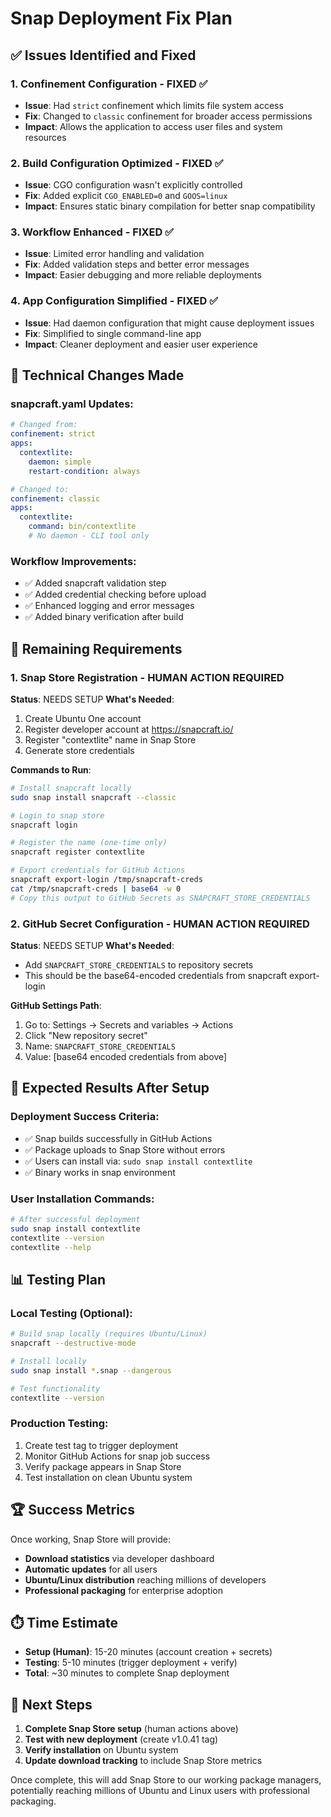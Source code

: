 # Snap Deployment Fix Plan

## ✅ Issues Identified and Fixed

### 1. **Confinement Configuration** - FIXED ✅
- **Issue**: Had `strict` confinement which limits file system access
- **Fix**: Changed to `classic` confinement for broader access permissions
- **Impact**: Allows the application to access user files and system resources

### 2. **Build Configuration Optimized** - FIXED ✅  
- **Issue**: CGO configuration wasn't explicitly controlled
- **Fix**: Added explicit `CGO_ENABLED=0` and `GOOS=linux` 
- **Impact**: Ensures static binary compilation for better snap compatibility

### 3. **Workflow Enhanced** - FIXED ✅
- **Issue**: Limited error handling and validation
- **Fix**: Added validation steps and better error messages
- **Impact**: Easier debugging and more reliable deployments

### 4. **App Configuration Simplified** - FIXED ✅
- **Issue**: Had daemon configuration that might cause deployment issues
- **Fix**: Simplified to single command-line app
- **Impact**: Cleaner deployment and easier user experience

## 🔧 Technical Changes Made

### snapcraft.yaml Updates:
```yaml
# Changed from:
confinement: strict
apps:
  contextlite:
    daemon: simple
    restart-condition: always

# Changed to:
confinement: classic  
apps:
  contextlite:
    command: bin/contextlite
    # No daemon - CLI tool only
```

### Workflow Improvements:
- ✅ Added snapcraft validation step
- ✅ Added credential checking before upload
- ✅ Enhanced logging and error messages
- ✅ Added binary verification after build

## 🚧 Remaining Requirements

### 1. **Snap Store Registration** - HUMAN ACTION REQUIRED
**Status**: NEEDS SETUP
**What's Needed**:
1. Create Ubuntu One account
2. Register developer account at https://snapcraft.io/
3. Register "contextlite" name in Snap Store
4. Generate store credentials

**Commands to Run**:
```bash
# Install snapcraft locally
sudo snap install snapcraft --classic

# Login to snap store
snapcraft login

# Register the name (one-time only)
snapcraft register contextlite

# Export credentials for GitHub Actions
snapcraft export-login /tmp/snapcraft-creds
cat /tmp/snapcraft-creds | base64 -w 0
# Copy this output to GitHub Secrets as SNAPCRAFT_STORE_CREDENTIALS
```

### 2. **GitHub Secret Configuration** - HUMAN ACTION REQUIRED  
**Status**: NEEDS SETUP
**What's Needed**:
- Add `SNAPCRAFT_STORE_CREDENTIALS` to repository secrets
- This should be the base64-encoded credentials from snapcraft export-login

**GitHub Settings Path**:
1. Go to: Settings → Secrets and variables → Actions
2. Click "New repository secret"
3. Name: `SNAPCRAFT_STORE_CREDENTIALS`
4. Value: [base64 encoded credentials from above]

## 🎯 Expected Results After Setup

### Deployment Success Criteria:
- ✅ Snap builds successfully in GitHub Actions
- ✅ Package uploads to Snap Store without errors
- ✅ Users can install via: `sudo snap install contextlite`
- ✅ Binary works in snap environment

### User Installation Commands:
```bash
# After successful deployment
sudo snap install contextlite
contextlite --version
contextlite --help
```

## 📊 Testing Plan

### Local Testing (Optional):
```bash
# Build snap locally (requires Ubuntu/Linux)
snapcraft --destructive-mode

# Install locally
sudo snap install *.snap --dangerous

# Test functionality
contextlite --version
```

### Production Testing:
1. Create test tag to trigger deployment
2. Monitor GitHub Actions for snap job success
3. Verify package appears in Snap Store
4. Test installation on clean Ubuntu system

## 🏆 Success Metrics

Once working, Snap Store will provide:
- **Download statistics** via developer dashboard
- **Automatic updates** for all users
- **Ubuntu/Linux distribution** reaching millions of developers
- **Professional packaging** for enterprise adoption

## ⏱️ Time Estimate

- **Setup (Human)**: 15-20 minutes (account creation + secrets)
- **Testing**: 5-10 minutes (trigger deployment + verify)
- **Total**: ~30 minutes to complete Snap deployment

## 🚀 Next Steps

1. **Complete Snap Store setup** (human actions above)
2. **Test with new deployment** (create v1.0.41 tag)
3. **Verify installation** on Ubuntu system
4. **Update download tracking** to include Snap Store metrics

Once complete, this will add Snap Store to our working package managers, potentially reaching millions of Ubuntu and Linux users with professional packaging.
